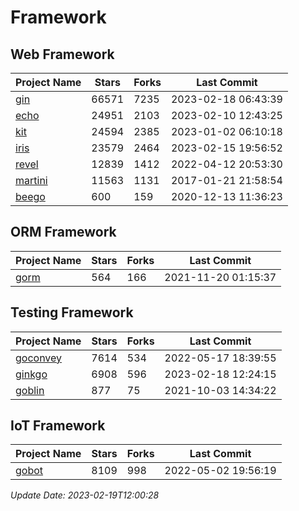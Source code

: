 # Framework

## Web Framework
| Project Name | Stars | Forks | Last Commit |
| ------------ | ----- | ----- | ----------- |
| [gin](https://github.com/gin-gonic/gin) | 66571 | 7235 | 2023-02-18 06:43:39 |
| [echo](https://github.com/labstack/echo) | 24951 | 2103 | 2023-02-10 12:43:25 |
| [kit](https://github.com/go-kit/kit) | 24594 | 2385 | 2023-01-02 06:10:18 |
| [iris](https://github.com/kataras/iris) | 23579 | 2464 | 2023-02-15 19:56:52 |
| [revel](https://github.com/revel/revel) | 12839 | 1412 | 2022-04-12 20:53:30 |
| [martini](https://github.com/go-martini/martini) | 11563 | 1131 | 2017-01-21 21:58:54 |
| [beego](https://github.com/astaxie/beego) | 600 | 159 | 2020-12-13 11:36:23 |

## ORM Framework
| Project Name | Stars | Forks | Last Commit |
| ------------ | ----- | ----- | ----------- |
| [gorm](https://github.com/jinzhu/gorm) | 564 | 166 | 2021-11-20 01:15:37 |

## Testing Framework
| Project Name | Stars | Forks | Last Commit |
| ------------ | ----- | ----- | ----------- |
| [goconvey](https://github.com/smartystreets/goconvey) | 7614 | 534 | 2022-05-17 18:39:55 |
| [ginkgo](https://github.com/onsi/ginkgo) | 6908 | 596 | 2023-02-18 12:24:15 |
| [goblin](https://github.com/franela/goblin) | 877 | 75 | 2021-10-03 14:34:22 |

## IoT Framework
| Project Name | Stars | Forks | Last Commit |
| ------------ | ----- | ----- | ----------- |
| [gobot](https://github.com/hybridgroup/gobot) | 8109 | 998 | 2022-05-02 19:56:19 |

*Update Date: 2023-02-19T12:00:28*